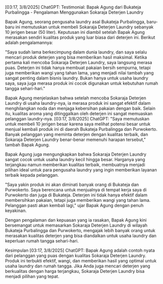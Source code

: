 [03:17, 3/8/2025] ChatGPT: Testimonial: Bapak Agung dari Bukateja Purbalingga - Pengalaman Menggunakan Sokaraja Deterjen Laundry

Bapak Agung, seorang pengusaha laundry asal Bukateja Purbalingga, baru-baru ini memutuskan untuk membeli Sokaraja Deterjen Laundry sebanyak 10 jerigen besar (50 liter). Keputusan ini diambil setelah Bapak Agung merasakan sendiri kualitas produk yang luar biasa dari deterjen ini. Berikut adalah pengalamannya:

"Saya sudah lama berkecimpung dalam dunia laundry, dan saya selalu mencari produk deterjen yang bisa memberikan hasil maksimal. Ketika pertama kali mencoba Sokaraja Deterjen Laundry, saya langsung merasa puas. Deterjen ini tidak hanya membuat pakaian bersih sempurna, tetapi juga memberikan wangi yang tahan lama, yang menjadi nilai tambah yang sangat penting dalam bisnis laundry. Bukan hanya untuk usaha laundry saya, saya juga merasa produk ini cocok digunakan untuk kebutuhan rumah tangga sehari-hari."

Bapak Agung menjelaskan bahwa setelah mencoba Sokaraja Deterjen Laundry di usaha laundry-nya, ia merasa produk ini sangat efektif dalam menghilangkan noda dan menjaga kebersihan pakaian dengan baik. Selain itu, kualitas aroma yang ditinggalkan oleh deterjen ini sangat memuaskan pelanggan laundry-nya.
[03:17, 3/8/2025] ChatGPT: "Saya memutuskan untuk membeli 10 jerigen besar karena saya melihat potensi besar untuk menjual kembali produk ini di daerah Bukateja Purbalingga dan Purwokerto. Banyak pelanggan yang meminta deterjen dengan kualitas terbaik, dan Sokaraja Deterjen Laundry benar-benar memenuhi harapan tersebut," tambah Bapak Agung.

Bapak Agung juga mengungkapkan bahwa Sokaraja Deterjen Laundry sangat cocok untuk usaha laundry kecil hingga besar. Harganya yang terjangkau namun memberikan kualitas terbaik, membuatnya menjadi pilihan ideal untuk para pengusaha laundry yang ingin memberikan layanan terbaik kepada pelanggan.

"Saya yakin produk ini akan diminati banyak orang di Bukateja dan Purwokerto. Saya berencana untuk menjualnya di tempat kerja saya di Purwokerto dan juga di Bukateja. Deterjen ini tidak hanya efektif dalam membersihkan pakaian, tetapi juga memberikan wangi yang tahan lama. Pelanggan pasti akan kembali lagi," ujar Bapak Agung dengan penuh keyakinan.

Dengan pengalaman dan kepuasan yang ia rasakan, Bapak Agung kini bersemangat untuk memasarkan Sokaraja Deterjen Laundry di wilayah Bukateja Purbalingga dan Purwokerto, mengajak lebih banyak orang untuk merasakan kualitas deterjen yang bisa diandalkan untuk usaha laundry dan keperluan rumah tangga sehari-hari.

Kesimpulan
[03:17, 3/8/2025] ChatGPT: Bapak Agung adalah contoh nyata dari pelanggan yang puas dengan kualitas Sokaraja Deterjen Laundry. Produk ini terbukti efektif, wangi, dan memberikan hasil yang optimal untuk usaha laundry dan rumah tangga. Jika Anda juga mencari deterjen yang berkualitas dengan harga terjangkau, Sokaraja Deterjen Laundry bisa menjadi pilihan yang tepat.
